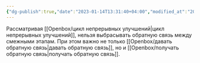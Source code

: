 ```yaml
---
{"dg-publish":true,"date":"2023-01-14T13:31:40+04:00","modified_at":"2023-05-11T14:47:03+04:00","dg-path":"/без критики - нет роста.md","permalink":"/bez-kritiki-net-rosta/","dgPassFrontmatter":true}
---
```



Рассматривая [[Openbox/цикл непрерывных улучшений\|цикл непрерывных улучшений]], нельзя выбрасывать обратную связь между смежными этапам. При этом важно не только [[Openbox/давать обратную связь\|давать обратную связь]], но и [[Openbox/получать обратную связь\|получать обратную связь]].
